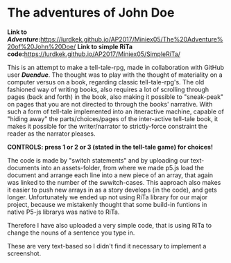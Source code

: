 <h1><b>The adventures of John Doe</b></h1>

<b>Link to <i>Adventure</i>:</b>https://lurdkek.github.io/AP2017/Miniex05/The%20Adventure%20of%20John%20Doe/
<b>Link to simple RiTa code:</b>https://lurdkek.github.io/AP2017/Miniex05/SimpleRiTa/

This is an attempt to make a tell-tale-rpg, made in collaboration with GitHub user <b><i>Duendue</i></b>.
The thought was to play with the thought of materiality on a computer versus on a book, regarding classic tell-tale-rpg's.
The old fashioned way of writing books, also requires a lot of scrolling through pages (back and forth) in the book,
also making it possible to "sneak-peak" on pages that you are not directed to through the books' narrative.
With such a form of tell-tale implemented into an itneractive machine, capable of "hiding away" the parts/choices/pages of the inter-active
tell-tale book, it makes it possible for the writer/narrator to strictly-force constraint the reader as the narrator pleases.

<b>CONTROLS: press 1 or 2 or 3 (stated in the tell-tale game) for choices!</b>


The code is made by "switch statements" and by uploading our text-documents into an assets-folder, from where we made p5.js load
the document and arrange each line into a new piece of an array, that again was linked to the number of the swwitch-cases. 
This aaproach also makes it easier to push new arrays in as a story develops (in the code), and gets longer.
Unfortunately we ended up not using RiTa library for our major project, because we mistakenly thought that some build-in
funtions in native P5-js librarys was native to RiTa.

Therefore I have also uploaded a very simple code, that is using RiTa to change the nouns of a sentence you type in.

These are very text-based so I didn't find it necessary to implement a screenshot.
